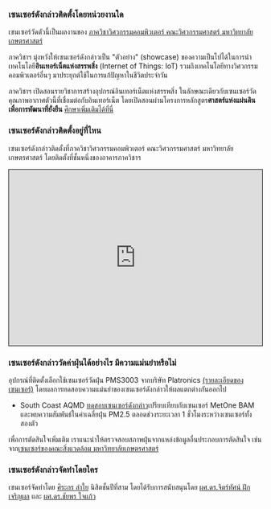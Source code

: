 ### เซนเซอร์ดังกล่าวติดตั้งโดยหน่วยงานใด

เซนเซอร์วัดตัวนี้เป็นผลงานของ [ภาควิชาวิศวกรรมคอมพิวเตอร์ คณะวิศวกรรมศาสตร์ มหาวิทยาลัยเกษตรศาสตร์](https://cpe.ku.ac.th/)

ภาควิชาฯ มุ่งหวังให้เซนเซอร์ดังกล่าวเป็น "ตัวอย่าง" (showcase) ของความเป็นไปได้ในการนำเทคโนโลยี**อินเทอร์เน็ตแห่งสรรพสิ่ง** (Internet of Things: IoT) รวมถึงเทคโนโลยีทางวิศวกรรมคอมพิวเตอร์อื่นๆ มาประยุกต์ใช้ในการแก้ปัญหาในชีวิตประจำวัน

ภาควิชาฯ เปิดสอนรายวิชาการสร้างอุปกรณ์อินเทอร์เน็ตแห่งสรรพสิ่ง ในลักษณะเดียวกับเซนเซอร์วัดคุณภาพอากาศตัวนี้ที่เชื่อมต่อกับอินเทอร์เน็ต โดยเปิดสอนผ่านโครงการหลักสูตร**ศาสตร์แห่งแผ่นดินเพื่อการพัฒนาที่ยั่งยืน** [ศึกษาเพิ่มเติมได้ที่นี่](https://cpe.ku.ac.th/kotl/)

### เซนเซอร์ดังกล่าวติดตั้งอยู่ที่ไหน

เซนเซอร์ดังกล่าวติดตั้งที่ภาควิชาวิศวกรรมคอมพิวเตอร์ คณะวิศวกรรมศาสตร์ มหาวิทยาลัยเกษตรศาสตร์ โดยติดตั้งที่ชั้นหนึ่งของอาคารภาควิชาฯ

<iframe width="100%" height="350" frameborder="0" scrolling="no" marginheight="0" marginwidth="0" src="https://www.openstreetmap.org/export/embed.html?bbox=100.56751266510034%2C13.84519104756402%2C100.56972816974665%2C13.84697497230106&amp;layer=mapnik&amp;marker=13.846083011643794%2C100.56862041742352" style="border: 1px solid black"></iframe>

### เซนเซอร์ดังกล่าววัดค่าฝุ่นได้อย่างไร มีความแม่นยำหรือไม่

อุปกรณ์ที่ติดตั้งเลือกใช้เซนเซอร์วัดฝุ่น PMS3003 จากบริษัท Platronics [(รายละเอียดของเซนเซอร์)](http://www.aqmd.gov/docs/default-source/aq-spec/resources-page/plantower-pms5003-manual_v2-3.pdf) โดยผลการทดสอบความแม่นยำของเซนเซอร์ดังกล่าวให้ผลแตกต่างกันออกไป

- South Coast AQMD [ทดสอบเซนเซอร์ดังกล่าว](http://www.aqmd.gov/docs/default-source/aq-spec/field-evaluations/laser-egg---field-evaluation.pdf)เปรียบเทียบกับเซนเซอร์ MetOne BAM และพบความสัมพันธ์ในค่าเฉลี่ยฝุ่น PM2.5 ตลอดช่วงระยะเวลา 1 ชั่วโมงระหว่างเซนเซอร์ทั้งสองตัว

เพื่อการตัดสินใจเพิ่มเติม เราแนะนำให้ตรวจสอบสภาพฝุ่นจากแหล่งข้อมูลอื่นประกอบการตัดสินใจ เช่นจาก[เซนเซอร์ของคณะสิ่งแวดล้อม มหาวิทยาลัยเกษตรศาสตร์](http://airq.ku.ac.th/)

### เซนเซอร์ดังกล่าวจัดทำโดยใคร

เซนเซอร์จัดทำโดย [ศิระกร ลำใย](https://srakrn.me/bio) นิสิตชั้นปีที่สาม โดยได้รับการสนับสนุนโดย [ผศ.ดร.จิตร์ทัศน์ ฝักเจริญผล](https://cpe.ku.ac.th/~jtf) และ [ผศ.ดร.ชัยพร ใจแก้ว](https://cpe.ku.ac.th/~cpj)
